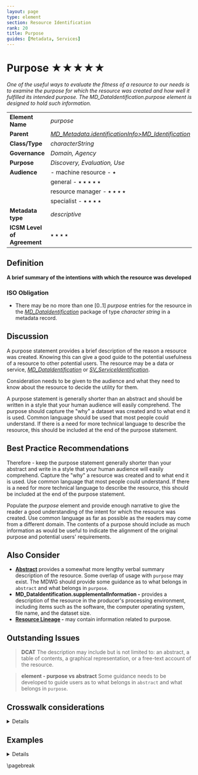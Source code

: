 ```yaml
---
layout: page
type: element
section: Resource Identification
rank: 20
title: Purpose
guides: [Metadata, Services]
---
```

# Purpose ★★★★★
*One of the useful ways to evaluate the fitness of a resource to our needs is to examine the purpose for which the resource was created and how well it fulfilled its intended purpose. The *MD_DataIdentification.purpose* element is designed to hold such information.*

| | |
| --- | --- |
| **Element Name** | *purpose* |
| **Parent** | *[MD_Metadata.identificationInfo>MD_Identification](./class-MD_Identification)* |
| **Class/Type** | *characterString* |
| **Governance** | *Domain, Agency* |
| **Purpose** | *Discovery, Evaluation, Use* |
| **Audience** |- machine resource - ⭑ |
| | general - ⭑ ⭑ ⭑ ⭑ ⭑ |
| | resource manager - ⭑ ⭑ ⭑ ⭑ |
| | specialist - ⭑ ⭑ ⭑ ⭑ |
| **Metadata type** | *descriptive* |
| **ICSM Level of Agreement** | ⭑ ⭑ ⭑ ⭑ |

## Definition
**A brief summary of the intentions with which the resource was developed**

### ISO Obligation

- There may be no more than one [0..1] *purpose* entries for the resource in the  *[MD_DataIdentification](./class-MD_DataIdentification)* package of type *character string* in a metadata record.

## Discussion

A purpose statement provides a brief description of the reason a resource was created. Knowing this can give a good guide to the potential usefulness of a resource to other potential users. The resource may be a data or service, *[MD_DataIdentification](./class-MD_DataIdentification)* or *[SV_ServiceIdentification](./ServiceIdentification)*.

Consideration needs to be given to the audience and what they need to know about the resource to decide the utility for them.

A purpose statement is generally shorter than an abstract and should be written in a style that your human audience will easily comprehend. The purpose should capture the "why" a dataset was created and to what end it is used. Common language should be used that most people could understand. If there is a need for more technical language to describe the resource, this should be included at the end of the purpose statement.

## Best Practice Recommendations
Therefore - keep the purpose statement generally shorter than your abstract and write in a style that your human audience will easily comprehend. Capture the "why" a resource was created and to what end it is used. Use common language that most people could understand. If there is a need for more technical language to describe the resource, this should be included at the end of the purpose statement.

Populate the *purpose* element and provide enough narrative to give the reader a good understanding of the intent for which the resource was created. Use common language as far as possible as the readers may come from a different domain. The contents of a purpose should include as much information as would be useful to indicate the alignment of the original purpose and potential users' requirements.

## Also Consider

- **[Abstract](./Abstract)** provides a somewhat more lengthy verbal summary description of the resource. Some overlap of usage with `purpose` may exist. The MDWG should provide some guidance as to what belongs in `abstract` and what belongs in `purpose`.
- **MD_DataIdentification.supplementalInformation -** provides a description of the resource in the producer's processing environment, including items such as the software, the computer operating system, file name, and the dataset size. 
- **[Resource Lineage](./ResourceLineage) -** may contain information related to purpose.

## Outstanding Issues

> **DCAT**
The description may include but is not limited to: an abstract, a table of contents, a graphical representation, or a free-text account of the resource.

> **element - purpose vs abstract**
Some guidance needs to be developed to guide users as to what belongs in `abstract` and what belongs in `purpose`.

## Crosswalk considerations

<details>

### Dublin core / CKAN / data.gov.au

Maps to *description*?

### DCAT

Maps to *dct.description* (as does *abstract*)

### RIF-CS

Maps to *dct.description*

</details>

## Examples

<details>

### ABARES

> The Australian Surveying and Land Information Group (AUSLIG) has the responsibility for providing topographic mapping information at a national scale. 
AUSLIG has undertaken the Australian Geographic Database program to enhance this topographic map information so it is suitable for use in Geographic Information Systems. 
The data resulting from this program are known as GEODATA. Each GEODATA product incorporates characteristics such as customer focus, national consistency, assured quality and comprehensive documentation.

### TERN

> The purpose of the Cumberland Plain flux station is: to quantify the exchanges of carbon dioxide, water vapour and energy in a dry sclerophyll forest. to characterize the functional behaviour and sensitivity of the different components contributing to the ecosystem carbon balance from sub-daily to multi-annual temporal scales and under climatic variability. to identify the role of hydraulic limitations on constraining ecosystem productivity. to quantify the impact of mistletoe on plant physiological processes and whole ecosystem water vapour and carbon dioxide exchange. to validate remote sensing estimates of different radiation components to obtain accurate regional predictions of fuel moisture and to understand how wood traits and microbial diversity interact to determine rates of wood decay.

### XML -
```
<mdb:MD_Metadata>
....
 <mdb:identificationInfo>
  <mri:MD_DataIdentification>
  ....
   <mri:purpose>
    <gco:CharacterString>
    This is a sample purpose statement reprinted from the document 
    AS/NZS ISO 19115.1:2015:
    This dataset was developed to record information necessary for the 
    administration of the Mining Act.
    </gco:CharacterString>
   </mri:purpose>
  ....
  </mri:MD_DataIdentification>
 </mdb:identificationInfo>
....
</mdb:MD_Metadata>
```

\pagebreak

### UML diagrams
Recommended elements highlighted in yellow

![purpose](../images/PurposeUML.png)

</details>

\pagebreak

